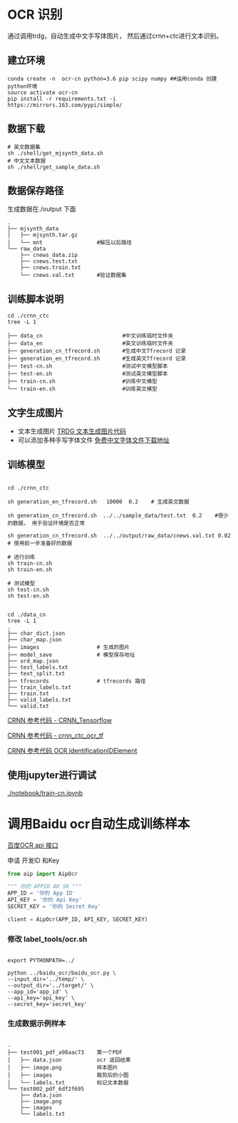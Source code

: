 #   OCR 识别


通过调用trdg，自动生成中文手写体图片， 然后通过crnn+ctc进行文本识别。


## 建立环境

```shell script
conda create -n  ocr-cn python=3.6 pip scipy numpy ##运用conda 创建python环境
source activate ocr-cn
pip install -r requirements.txt -i https://mirrors.163.com/pypi/simple/
```


## 数据下载
```shell script
# 英文数据集
sh ./shell/get_mjsynth_data.sh
# 中文文本数据
sh ./shell/get_sample_data.sh
```

## 数据保存路径

生成数据在./output 下面

```shell script
.
├── mjsynth_data
│   ├── mjsynth.tar.gz
│   └── mnt                 #解压以后路径
└── raw_data
    ├── cnews_data.zip
    ├── cnews.test.txt
    ├── cnews.train.txt
    └── cnews.val.txt       #验证数据集 

```


##  训练脚本说明  

```shell script
cd ./crnn_ctc
tree -L 1

├── data_cn                         #中文训练临时文件夹
├── data_en                         #英文训练临时文件夹
├── generation_cn_tfrecord.sh       #生成中文Tfrecord 记录
├── generation_en_tfrecord.sh       #生成英文Tfrecord 记录
├── test-cn.sh                      #测试中文模型脚本
├── test-en.sh                      #测试英文模型脚本
├── train-cn.sh                     #训练中文模型
└── train-en.sh                     #训练英文模型

```

## 文字生成图片 

* 文本生成图片  [TRDG 文本生成图片代码](https://github.com/Belval/TextRecognitionDataGenerator)
* 可以添加多种手写字体文件  [免费中文字体文件下载地址](http://www.sucaijishi.com/material/font/)





##  训练模型

```shell script

cd ./crnn_ctc

sh generation_en_tfrecord.sh   10000  0.2    # 生成英文数据

sh generation_cn_tfrecord.sh  ../../sample_data/test.txt  0.2    #很少的数据， 用于验证环境是否正常

sh generation_cn_tfrecord.sh  ../../output/raw_data/cnews.val.txt 0.02  # 使用前一步准备好的数据

# 进行训练
sh train-cn.sh
sh train-en.sh

# 测试模型
sh test-cn.sh
sh test-en.sh


cd ./data_cn
tree -L 1
.
├── char_dict.json
├── char_map.json
├── images                  # 生成的图片
├── model_save              # 模型保存地址
├── ord_map.json            
├── test_labels.txt
├── text_split.txt
├── tfrecords               # tfrecords 路径
├── train_labels.txt
├── train.txt
├── valid_labels.txt
└── valid.txt

```

 
[CRNN 参考代码 - CRNN_Tensorflow](https://github.com/MaybeShewill-CV/CRNN_Tensorflow)

[CRNN 参考代码 - crnn_ctc_ocr_tf](https://github.com/bai-shang/crnn_ctc_ocr_tf)

[CRNN 参考代码  OCR IdentificationIDElement](https://github.com/Mingtzge/2019-CCF-BDCI-OCR-MCZJ-OCR-IdentificationIDElement)


## 使用jupyter进行调试

[./notebook/train-cn.ipynb](./notebook/train-cn.ipynb)




# 调用Baidu ocr自动生成训练样本


[百度OCR api 接口](https://ai.baidu.com/ai-doc/OCR/)


申请 开发ID 和Key
```python
from aip import AipOcr

""" 你的 APPID AK SK """
APP_ID = '你的 App ID'
API_KEY = '你的 Api Key'
SECRET_KEY = '你的 Secret Key'

client = AipOcr(APP_ID, API_KEY, SECRET_KEY)
```


### 修改 label_tools/ocr.sh

```shell script

export PYTHONPATH=../

python ../baidu_ocr/baidu_ocr.py \
--input_dir='../temp/' \
--output_dir='../target/' \
--app_id='app_id' \
--api_key='api_key' \
--secret_key='secret_key'
```


### 生成数据示例样本
```

.
├── test001_pdf_a98aac73    第一个PDF
│   ├── data.json           ocr 返回结果
│   ├── image.png           样本图片
│   ├── images              裁剪后的小图
│   └── labels.txt          标记文本数据
└── test002_pdf_6df2f695
    ├── data.json
    ├── image.png
    ├── images
    └── labels.txt

```
